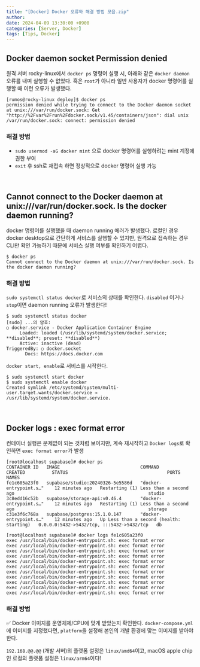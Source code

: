 ```yaml
---
title: "[Docker] Docker 오류와 해결 방법 모음.zip"
author: 
date: 2024-04-09 13:30:00 +0900
categories: [Server, Docker]
tags: [Tips, Docker]
---
```


## **Docker daemon socket Permission denied**

원격 서버 rocky-linux에서 `docker ps` 명령어 실행 시, 아래와 같은 `docker daemon` 오류를 내며 실행할 수 없었다. 혹은 `root`가 아니라 일반 사용자가 docker 명령어를 실행할 때 이런 오류가 발생했다.

```shell
[rumos@rocky-linux deploy]$ docker ps
permission denied while trying to connect to the Docker daemon socket at unix:///var/run/docker.sock: Get "http://%2Fvar%2Frun%2Fdocker.sock/v1.45/containers/json": dial unix /var/run/docker.sock: connect: permission denied
```

### **해결 방법**

- `sudo usermod -aG docker mint` 으로 docker 명령어를 실행하려는 mint 계정에 권한 부여
- `exit` 후 ssh로 재접속 하면 정상적으로 docker 명령어 실행 가능

<br>

## **Cannot connect to the Docker daemon at unix:///var/run/docker.sock. Is the docker daemon running?**

docker 명령어를 실행했을 때 daemon running 에러가 발생했다. 로컬인 경우 docker desktop으로 간단하게 서비스를 실행할 수 있지만, 원격으로 접속하는 경우 CLI만 확인 가능하기 때문에 서비스 실행 여부를 확인하기 어렵다.

```shell
$ docker ps
Cannot connect to the Docker daemon at unix:///var/run/docker.sock. Is the docker daemon running?
```

### **해결 방법**

`sudo systemctl status docker`로 서비스의 상태를 확인한다. `disabled` 이거나 `stop`이면 daemon running 오류가 발생한다!

```shell
$ sudo systemctl status docker
[sudo] ...의 암호: 
○ docker.service - Docker Application Container Engine
     Loaded: loaded (/usr/lib/systemd/system/docker.service; **disabled**; preset: **disabled**)
     Active: inactive (dead)
TriggeredBy: ○ docker.socket
       Docs: https://docs.docker.com
```

`docker start, enable`로 서비스를 시작한다.

```shell
$ sudo systemctl start docker
$ sudo systemctl enable docker
Created symlink /etc/systemd/system/multi-user.target.wants/docker.service → /usr/lib/systemd/system/docker.service.
```

<br>

## **Docker logs : exec format error**

컨테이너 실행은 문제없이 되는 것처럼 보이지만, 계속 재시작하고 `Docker logs`로 확인하면 `exec format error`가 발생

```shell
[root@localhost supabase]# docker ps
CONTAINER ID   IMAGE                              COMMAND                    CREATED          STATUS                                     PORTS                                       NAMES
fe1c605a23f0   supabase/studio:20240326-5e5586d   "docker-entrypoint.s…"    12 minutes ago   Restarting (1) Less than a second ago                                                  studio
3c8edd16c52b   supabase/storage-api:v0.46.4       "docker-entrypoint.s…"    12 minutes ago   Restarting (1) Less than a second ago                                                  storage
c31e3f6c768a   supabase/postgres:15.1.0.147       "docker-entrypoint.s…"    12 minutes ago   Up Less than a second (health: starting)   0.0.0.0:5432->5432/tcp, :::5432->5432/tcp   db
```

```shell
[root@localhost supabase]# docker logs fe1c605a23f0
exec /usr/local/bin/docker-entrypoint.sh: exec format error
exec /usr/local/bin/docker-entrypoint.sh: exec format error
exec /usr/local/bin/docker-entrypoint.sh: exec format error
exec /usr/local/bin/docker-entrypoint.sh: exec format error
exec /usr/local/bin/docker-entrypoint.sh: exec format error
exec /usr/local/bin/docker-entrypoint.sh: exec format error
exec /usr/local/bin/docker-entrypoint.sh: exec format error
exec /usr/local/bin/docker-entrypoint.sh: exec format error
exec /usr/local/bin/docker-entrypoint.sh: exec format error
exec /usr/local/bin/docker-entrypoint.sh: exec format error
exec /usr/local/bin/docker-entrypoint.sh: exec format error
```

### **해결 방법**

✅ Docker 이미지를 운영체제/CPU에 맞게 받았는지 확인한다. `docker-compose.yml`에 이미지를 지정했다면, `platform`을 설정해 본인의 개발 환경에 맞는 이미지를 받아야 한다.

`192.168.@@.@@` (개발 서버)의 플랫폼 설정은 `linux/amd64`이고, macOS apple chip인 로컬의 플랫폼 설정은 `linux/arm64`이다!

<script src="https://utteranc.es/client.js"
        repo="RumosZin/rumoszin.github.io"
        issue-term="pathname"
        theme="github-light"
        crossorigin="anonymous"
        async>
</script>